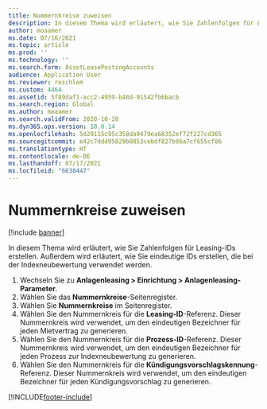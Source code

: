 ```yaml
---
title: Nummernkreise zuweisen
description: In diesem Thema wird erläutert, wie Sie Zahlenfolgen für Leasing-IDs erstellen. Außerdem wird erläutert, wie Sie eindeutige IDs erstellen, die bei der Indexneubewertung verwendet werden.
author: moaamer
ms.date: 07/16/2021
ms.topic: article
ms.prod: ''
ms.technology: ''
ms.search.form: AssetLeasePostingAccounts
audience: Application User
ms.reviewer: roschlom
ms.custom: 4464
ms.assetid: 5f89daf1-acc2-4959-b48d-91542fb6bacb
ms.search.region: Global
ms.author: moaamer
ms.search.validFrom: 2020-10-28
ms.dyn365.ops.version: 10.0.14
ms.openlocfilehash: 5d29115c95c358da9479ea68352ef72f227cd365
ms.sourcegitcommit: e42c7dd495829b0853cebdf827b86a7cf655cf86
ms.translationtype: HT
ms.contentlocale: de-DE
ms.lasthandoff: 07/17/2021
ms.locfileid: "6638447"
---
```

# <a name="assign-number-sequences"></a>Nummernkreise zuweisen

[!include [banner](../includes/banner.md)]

In diesem Thema wird erläutert, wie Sie Zahlenfolgen für Leasing-IDs erstellen. Außerdem wird erläutert, wie Sie eindeutige IDs erstellen, die bei der Indexneubewertung verwendet werden.

1. Wechseln Sie zu **Anlagenleasing \> Einrichtung \> Anlagenleasing-Parameter**.
2. Wählen Sie das **Nummernkreise**-Seitenregister.
3. Wählen Sie **Nummernkreise** im Seitenregister.
4. Wählen Sie den Nummernkreis für die **Leasing-ID**-Referenz. Dieser Nummernkreis wird verwendet, um den eindeutigen Bezeichner für jeden Mietvertrag zu generieren.
5. Wählen Sie den Nummernkreis für die **Prozess-ID**-Referenz. Dieser Nummernkreis wird verwendet, um den eindeutigen Bezeichner für jeden Prozess zur Indexneubewertung zu generieren.
6. Wählen Sie den Nummernkreis für die **Kündigungsvorschlagskennung**-Referenz. Dieser Nummernkreis wird verwendet, um den eindeutigen Bezeichner für jeden Kündigungsvorschlag zu generieren.


[!INCLUDE[footer-include](../../includes/footer-banner.md)]
